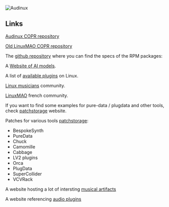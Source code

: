 ![Audinux](../images/AudinuxBanner.png)

## Links

[Audinux COPR repository](https://copr.fedorainfracloud.org/coprs/ycollet/audinux/)

[Old LinuxMAO COPR repository](https://copr.fedorainfracloud.org/coprs/ycollet/linuxmao/)

The [github repository](https://github.com/audinux/fedora-spec) where you can find the specs of the RPM packages:

A [Website of AI models](https://tonehunt.org).

A list of [available plugins](https://linuxdaw.org) on Linux.

[Linux musicians](https://linuxmusicians.com) community.

[LinuxMAO](https://linuxmao.org/Accueil) french community.

If you want to find some examples for pure-data / plugdata and other tools, check [patchstorage](https://patchstorage.com/) website.

Patches for various tools [patchstorage](https://patchstorage.com/):
- BespokeSynth
- PureData
- Chuck
- Camomille
- Cabbage
- LV2 plugins
- Orca
- PlugData
- SuperCollider
- VCVRack

A website hosting a lot of intersting [musical artifacts](https://musical-artifacts.com)

A website referencing [audio plugins](https://linuxdaw.org)
